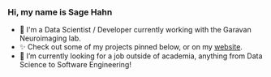 ### Hi, my name is Sage Hahn
- 🔭 I'm a Data Scientist / Developer currently working with the Garavan Neuroimaging lab.
- ✨ Check out some of my projects pinned below, or on my [website](http://sagehahn.com).
- 👯 I’m currently looking for a job outside of academia, anything from Data Science to Software Engineering!


<!--
**sahahn/sahahn** is a ✨ _special_ ✨ repository because its `README.md` (this file) appears on your GitHub profile.

Here are some ideas to get you started:

- 🔭 I’m currently working on ...
- 🌱 I’m currently learning ...
- 👯 I’m looking to collaborate on ...
- 🤔 I’m looking for help with ...
- 💬 Ask me about ...
- 📫 How to reach me: ...
- 😄 Pronouns: ...
- ⚡ Fun fact: ...
-->
